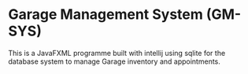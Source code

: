 # Garage Management System (GM-SYS)

This is a JavaFXML programme built with intellij using sqlite for the database system to manage Garage inventory and appointments.
